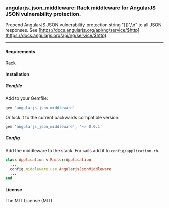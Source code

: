 ### angularjs_json_middleware: Rack middleware for AngularJS JSON vulnerability protection.

Prepend AngularJS JSON vulnerability protection string \")]}',\\n\" to all JSON responses.
See [https://docs.angularjs.org/api/ng/service/$http](https://docs.angularjs.org/api/ng/service/$http).

----

#### Requirements

Rack

#### Installation

##### Gemfile

Add to your Gemfile:

```ruby
gem 'angularjs_json_middleware'
```

Or lock it to the current backwards compatible version:

```ruby
gem 'angularjs_json_middleware', '~> 0.0.1'
```
##### Config

Add the middleware to the stack. For rails add it to `config/application.rb`.

```ruby
class Application < Rails::Application
  ...
  config.middleware.use AngularjsJsonMiddleware
  ...
end
```

#### License

The MIT License (MIT)



